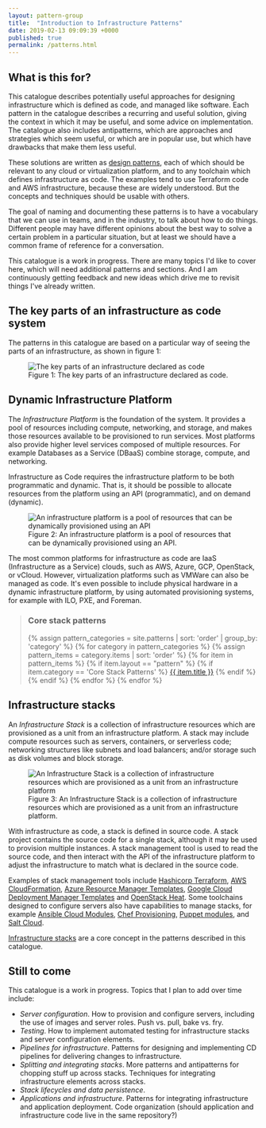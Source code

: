 ```yaml
---
layout: pattern-group
title:  "Introduction to Infrastructure Patterns"
date: 2019-02-13 09:09:39 +0000
published: true
permalink: /patterns.html
---
```


## What is this for?

This catalogue describes potentially useful approaches for designing infrastructure which is defined as code, and managed like software. Each pattern in the catalogue describes a recurring and useful solution, giving the context in which it may be useful, and some advice on implementation. The catalogue also includes antipatterns, which are approaches and strategies which seem useful, or which are in popular use, but which have drawbacks that make them less useful.

These solutions are written as [design patterns](https://www.martinfowler.com/articles/writingPatterns.html), each of which should be relevant to any cloud or virtualization platform, and to any toolchain which defines infrastructure as code. The examples tend to use Terraform code and AWS infrastructure, because these are widely understood. But the concepts and techniques should be usable with others.

The goal of naming and documenting these patterns is to have a vocabulary that we can use in teams, and in the industry, to talk about how to do things. Different people may have different opinions about the best way to solve a certain problem in a particular situation, but at least we should have a common frame of reference for a conversation.

This catalogue is a work in progress. There are many topics I'd like to cover here, which will need additional patterns and sections. And I am continuously getting feedback and new ideas which drive me to revisit things I've already written.


## The key parts of an infrastructure as code system

The patterns in this catalogue are based on a particular way of seeing the parts of an infrastructure, as shown in figure 1:


<figure>
  <img src="/patterns/images/stacks-and-servers.png" alt="The key parts of an infrastructure declared as code"/>
  <figcaption>Figure 1: The key parts of an infrastructure declared as code.</figcaption>
</figure>


## Dynamic Infrastructure Platform

The *Infrastructure Platform* is the foundation of the system. It provides a pool of resources including compute, networking, and storage, and makes those resources available to be provisioned to run services. Most platforms also provide higher level services composed of multiple resources. For example Databases as a Service (DBaaS) combine storage, compute, and networking.

Infrastructure as Code requires the infrastructure platform to be both programmatic and dynamic. That is, it should be possible to allocate resources from the platform using an API (programmatic), and on demand (dynamic).


<figure>
  <img src="/patterns/images/infrastructure-platform.png" alt="An infrastructure platform is a pool of resources that can be dynamically provisioned using an API"/>
  <figcaption>Figure 2: An infrastructure platform is a pool of resources that can be dynamically provisioned using an API.</figcaption>
</figure>


The most common platforms for infrastructure as code are IaaS (Infrastructure as a Service) clouds, such as AWS, Azure, GCP, OpenStack, or vCloud. However, virtualization platforms such as VMWare can also be managed as code. It's even possible to include physical hardware in a dynamic infrastructure platform, by using automated provisioning systems, for example with ILO, PXE, and Foreman.

> ### Core stack patterns
>
>{% assign pattern_categories = site.patterns | sort: 'order' | group_by: 'category' %}
>{% for category in pattern_categories %}
>  {% assign pattern_items = category.items | sort: 'order' %}
>  {% for item in pattern_items %}
>    {% if item.layout == "pattern" %}
>       {% if item.category == 'Core Stack Patterns' %}
> [{{ item.title }}]({{item.url}})
>       {% endif %}
>    {% endif %}
>  {% endfor %}
>{% endfor %}


## Infrastructure stacks

An *Infrastructure Stack* is a collection of infrastructure resources which are provisioned as a unit from an infrastructure platform. A stack may include compute resources such as servers, containers, or serverless code; networking structures like subnets and load balancers; and/or storage such as disk volumes and block storage. 


<figure>
  <img src="/patterns/images/stack.png" alt="An Infrastructure Stack is a collection of infrastructure resources which are provisioned as a unit from an infrastructure platform"/>
  <figcaption>Figure 3: An Infrastructure Stack is a collection of infrastructure resources which are provisioned as a unit from an infrastructure platform.</figcaption>
</figure>


With infrastructure as code, a stack is defined in source code. A stack project contains the source code for a single stack, although it may be used to provision multiple instances. A stack management tool is used to read the source code, and then interact with the API of the infrastructure platform to adjust the infrastructure to match what is declared in the source code.

Examples of stack management tools include [Hashicorp Terraform](https://www.terraform.io/), [AWS CloudFormation](https://aws.amazon.com/cloudformation/), [Azure Resource Manager Templates](https://docs.microsoft.com/en-us/azure/azure-resource-manager/resource-group-overview), [Google Cloud Deployment Manager Templates](https://cloud.google.com/deployment-manager/) and [OpenStack Heat](https://wiki.openstack.org/wiki/Heat). Some toolchains designed to configure servers also have capabilities to manage stacks, for example [Ansible Cloud Modules](https://www.ansible.com/integrations/cloud), [Chef Provisioning](https://docs.chef.io/provisioning.html), [Puppet modules](https://forge.puppet.com/puppetlabs/aws/readme), and [Salt Cloud](https://docs.saltstack.com/en/latest/topics/cloud/).

[Infrastructure stacks](/patterns/stack-concept/) are a core concept in the patterns described in this catalogue.


## Still to come

This catalogue is a work in progress. Topics that I plan to add over time include:

- *Server configuration*. How to provision and configure servers, including the use of images and server roles. Push vs. pull, bake vs. fry.
- *Testing*. How to implement automated testing for infrastructure stacks and server configuration elements.
- *Pipelines for infrastructure*. Patterns for designing and implementing CD pipelines for delivering changes to infrastructure.
- *Splitting and integrating stacks*. More patterns and antipatterns for chopping stuff up across stacks. Techniques for integrating infrastructure elements across stacks.
- *Stack lifecycles and data persistence*.
- *Applications and infrastructure*. Patterns for integrating infrastructure and application deployment. Code organization (should application and infrastructure code live in the same repository?)
